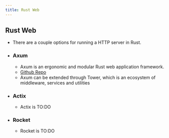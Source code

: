 ```yaml
---
title: Rust Web
---
```


## Rust Web

- There are a couple options for running a HTTP server in Rust.

- ### Axum
  
  - Axum is an ergonomic and modular Rust web application framework.
  - [Github Repo](https://github.com/tokio-rs/axum)
  - Axum can be extended through Tower, which is an ecosystem of middleware, services and utilities

- ### Actix

  - Actix is TO:DO

- ### Rocket

  - Rocket is TO:DO
